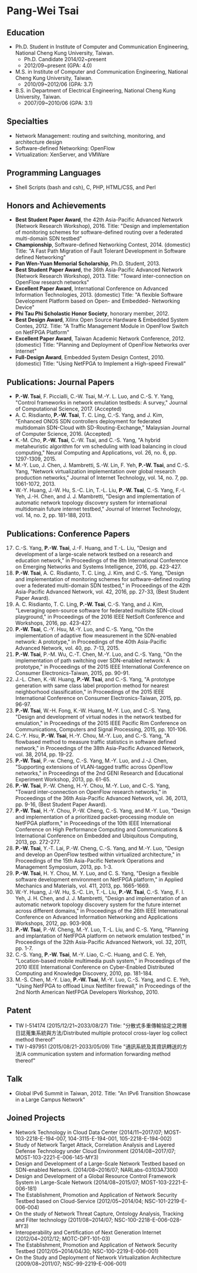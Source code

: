 Pang-Wei Tsai 
================


Education
----------------
* Ph.D. Student in Institute of Computer and Communication Engineering, National Cheng Kung University, Taiwan.
	* Ph.D. Candidate 2014/02~present
	* 2012/09~present (GPA: 4.0)
* M.S. in Institute of Computer and Communication Engineering, National Cheng Kung University, Taiwan.
	* 2010/09~2012/06 (GPA: 3.7)
* B.S. in Department of Electrical Engineering, National Cheng Kung University, Taiwan. 
	* 2007/09~2010/06 (GPA: 3.1)


Specialties
----------------
* Network Management: routing and switching, monitoring, and architecture design
* Software-defined Networking: OpenFlow
* Virtualization: XenServer, and VMWare


Programming Languages
----------------
* Shell Scripts (bash and csh), C, PHP, HTML/CSS, and Perl


Honors and Achievements
----------------
* **Best Student Paper Award**, the 42th Asia-Pacific Advanced Network (Network Research Workshop), 2016.
	Title: "Design and implementation of monitoring schemes for software-defined routing over a federated multi-domain SDN testbed"
* **Championship**, Software-defined Networking Contest, 2014. (domestic)
	Title: "A Fast Path Migration of Fault Tolerant Development in Software defined Networking"
* **Pan Wen-Yuan Memorial Scholarship**, Ph.D. Student, 2013.
* **Best Student Paper Award**, the 36th Asia-Pacific Advanced Network (Network Research Workshop), 2013.
	Title: "Toward inter-connection on OpenFlow research networks"
* **Excellent Paper Award**, International Conference on Advanced Information Technologies, 2013. (domestic)
	Title: "A flexible Software Development Platform based on Open- and Embedded- Networking Device"
* **Phi Tau Phi Scholastic Honor Society**, honorary member, 2012.
* **Best Design Award**, Xilinx Open Source Hardware & Embedded System Contes, 2012.
	Title: "A Traffic Management Module in OpenFlow Switch on NetFPGA Platform"
* **Excellent Paper Award**, Taiwan Academic Network Conference, 2012. (domestic)
	Title: "Planning and Deployment of OpenFlow Networks over Internet"
* **Full-Design Award**, Embedded System Design Contest, 2010. (domestic)
	Title: "Using NetFPGA to Implement a High-speed Firewall"


Publications: Journal Papers
----------------
* **P.-W. Tsai**, F. Piccialli, C.-W. Tsai, M.-Y. L. Luo, and C.-S. Y. Yang, "Control frameworks in network emulation testbeds: A survey," Journal of Computational Science, 2017. (Accepted)
* A. C. Risdianto, **P.-W. Tsai**, T. C. Ling, C.-S. Yang, and J. Kim, "Enhanced ONOS SDN controllers deployment for federated multidomain SDN-Cloud with SD-Routing-Exchange," Malaysian Journal of Computer Science, 2016. (Accepted)
* K.-M. Cho, **P.-W. Tsai**, C.-W. Tsai, and C.-S. Yang, "A hybrid metaheuristic algorithm for vm scheduling with load balancing in cloud computing," Neural Computing and Applications, vol. 26, no. 6, pp. 1297-1309, 2015.
* M.-Y. Luo, J. Chen, J. Mambretti, S.-W. Lin, F. Yeh, **P.-W. Tsai**, and C.-S. Yang, "Network virtualization implementation over global research production networks," Journal of Internet Technology, vol. 14, no. 7, pp. 1061-1072, 2013.
* W.-Y. Huang, J.-W. Hu, S.-C. Lin, T.-L. Liu, **P.-W. Tsai**, C.-S. Yang, F.-I. Yeh, J.-H. Chen, and J. J. Mambretti, "Design and implementation of automatic network topology discovery system for international multidomain future internet testbed," Journal of Internet Technology, vol. 14, no. 2, pp. 181-188, 2013.


Publications: Conference Papers
----------------
17. C.-S. Yang, **P.-W. Tsai**, J.-F. Huang, and T.-L. Liu, "Design and development of a large-scale network testbed on a research and education network," in Proceedings of the 8th International Conference on Emerging Networks and Systems Intelligence, 2016, pp. 423-427.
16. **P.-W. Tsai**, A. C. Risdianto, T. C. Ling, J. Kim, and C.-S. Yang, "Design and implementation of monitoring schemes for software-defined routing over a federated multi-domain SDN testbed," in Proceedings of the 42th Asia-Pacific Advanced Network, vol. 42, 2016, pp. 27-33, (Best Student Paper Award).
15. A. C. Risdianto, T. C. Ling, **P.-W. Tsai**, C.-S. Yang, and J. Kim, "Leveraging open-source software for federated multisite SDN-cloud playground," in Proceedings of the 2016 IEEE NetSoft Conference and Workshops, 2016, pp. 423-427.
14. **P.-W. Tsai**, C.-Y. Hsu, M.-Y. Luo, and C.-S. Yang, "On the implementation of adaptive flow measurement in the SDN-enabled network: A prototype," in Proceedings of the 40th Asia-Pacific Advanced Network, vol. 40, pp. 7-13, 2015.
13. **P.-W. Tsai**, P.-M. Wu, C.-T. Chen, M.-Y. Luo, and C.-S. Yang, "On the implementation of path switching over SDN-enabled network: A prototype," in Proceedings of the 2015 IEEE International Conference on Consumer Electronics-Taiwan, 2015, pp. 90-91.
12. J.-L. Chen, K.-W. Huang, **P.-W. Tsai**, and C.-S. Yang, "A prototype generation with same class label proportion method for nearest neighborhood classification," in Proceedings of the 2015 IEEE International Conference on Consumer Electronics-Taiwan, 2015, pp. 96-97.
11. **P.-W. Tsai**, W.-H. Fong, K.-W. Huang, M.-Y. Luo, and C.-S. Yang, "Design and development of virtual nodes in the network testbed for
emulation," in Proceedings of the 2015 IEEE Pacific Rim Conference on Communications, Computers and Signal Processing, 2015, pp. 101-106. 
10. C.-Y. Hsu, **P.-W. Tsai**, H.-Y. Chou, M.-Y. Luo, and C.-S. Yang, "A flowbased method to measure traffic statistics in software defined network," in Proceedings of the 38th Asia-Pacific Advanced Network, vol. 38, 2014, pp. 19-22.
9. **P.-W. Tsai**, P.-w. Cheng, C.-S. Yang, M.-Y. Luo, and J.-J. Chen, "Supporting extensions of VLAN-tagged traffic across OpenFlow networks," in Proceedings of the 2nd GENI Research and Educational Experiment Workshop, 2013, pp. 61-65.
8. **P.-W. Tsai**, P.-W. Cheng, H.-Y. Chou, M.-Y. Luo, and C.-S. Yang, "Toward inter-connection on OpenFlow research networks," in Proceedings of the 36th Asia-Pacific Advanced Network, vol. 36, 2013, pp. 9-16, (Best Student Paper Award).
7. **P.-W. Tsai**, H.-Y. Chou, P.-W. Cheng, C.-S. Yang, and M.-Y. Luo, "Design and implementation of a prioritized packet-processing module
on NetFPGA platform," in Proceedings of the 10th IEEE International Conference on High Performance Computing and Communications & International Conference on Embedded and Ubiquitous Computing, 2013, pp. 272-277.
6. **P.-W. Tsai**, Y.-T. Lai, P.-W. Cheng, C.-S. Yang, and M.-Y. Luo, "Design and develop an OpenFlow testbed within virtualized architecture," in Proceedings of the 15th Asia-Pacific Network Operations and Management Symposium, 2013, pp. 1-3.
5. **P.-W. Tsai**, H. Y. Chou, M. Y. Luo, and C. S. Yang, "Design a flexible software development environment on NetFPGA platform," in Applied Mechanics and Materials, vol. 411, 2013, pp. 1665-1669.
4. W.-Y. Huang, J.-W. Hu, S.-C. Lin, T.-L. Liu, **P.-W. Tsai**, C.-S. Yang, F. I. Yeh, J. H. Chen, and J. J. Mambretti, "Design and implementation of an automatic network topology discovery system for the future internet across different domains," in Proceedings of the 26th IEEE International Conference on Advanced Information Networking and Applications Workshops, 2012, pp. 903-908.
3. **P.-W. Tsai**, P.-W. Cheng, M.-Y. Luo, T.-L. Liu, and C.-S. Yang, "Planning and implantation of NetFPGA platform on network emulation testbed," in Proceedings of the 32th Asia-Pacific Advanced Network, vol. 32, 2011, pp. 1-7. 
2. C.-S. Yang, **P.-W. Tsai**, M.-Y. Liao, C.-C. Huang, and C. E. Yeh, "Location-based mobile multimedia push system," in Proceedings of the 2010 IEEE International Conference on Cyber-Enabled Distributed Computing and Knowledge Discovery, 2010, pp. 181-184.
1. M.-S. Chen, M.-Y. Liao, **P.-W. Tsai**, M.-Y. Luo, C.-S. Yang, and C. E. Yeh, "Using NetFPGA to offload Linux Netfilter firewall," in Proceedings of the 2nd North American NetFPGA Developers Workshop, 2010.


Patent
----------------
* TW I-514174 (2015/12/21~2033/08/27)
	Title: "分散式多重傳輸協定之跨層日誌蒐集系統與方法/Distributed multiple protocol cross-layer log collect method thereof"
* TW I-497951 (2015/08/21-2033/05/09)
	Title "通訊系統及其資訊轉送的方法/A communication system and information forwarding method thereof"


Talk
----------------
* Global IPv6 Summit in Taiwan, 2012.
	Title: "An IPv6 Transition Showcase in a Large Campus Network"


Joined Projects
----------------
* Network Technology in Cloud Data Center (2014/11~2017/07; MOST-103-2218-E-194-007, 104-3115-E-194-001, 105-2218-E-194-002)
* Study of Network Target Attack, Correlation Analysis and Layered Defense Technology under Cloud Environment (2014/08~2017/07; MOST-103-2221-E-006-145-MY3)
* Design and Development of a Large-Scale Network Testbed based on SDN-enabled Network. (2014/08~2016/07; NARLabs-03103A7300)
* Design and Development of a Global Resource Control Framework System in Large-Scale Network (2014/08~2015/07; MOST-103-2221-E-006-181)
* The Establishment, Promotion and Application of Network Security Testbed based on Cloud-Service (2012/05~2014/04; NSC-101-2219-E-006-004)
* On the study of Network Threat Capture, Ontology Analysis, Tracking and Filter technology (2011/08~2014/07; NSC-100-2218-E-006-028-MY3)
* Interoperability and Certification of Next Generation Internet (2012/04~2012/12; MOTC-DPT-101-03)
* The Establishment, Promotion and Application of Network Security Testbed (2012/05~2014/04/30; NSC-100-2219-E-006-001)
* On the Study and Deployment of Network Virtualization Architecture (2009/08~2011/07; NSC-99-2219-E-006-001)


